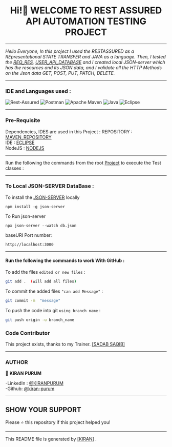 <h1 align="center"> Hi!👋 WELCOME TO REST ASSURED API AUTOMATION TESTING PROJECT </h1>
<p align="left">

---

*Hello Everyone, In this project I used the RESTASSURED as a REpresentational STATE TRANSFER and JAVA as a language.
Then, I tested the [REQ_RES](https://reqres.in/), [USER_API_DATABASE](http://localhost:3000) and I created local
JSON-server which has the resources and its JSON data, and I validate all the HTTP Methods on the Json data GET, POST,
PUT, PATCH, DELETE.*

---

### IDE and Languages used :

![Rest-Assured](https://img.shields.io/badge/-Rest%20Assured-4BA82E?&style=for-the-badge&logo=Java&logoColor=white)
![Postman](https://img.shields.io/badge/-Postman-%23FF6C37?&style=for-the-badge&logo=Postman&logoColor=white)
![Apache Maven](https://img.shields.io/badge/Apache%20Maven-C71A36.svg?&style=for-the-badge&logo=Apache%20Maven&logoColor=white)
![Java](https://img.shields.io/badge/-Java-%23007396?&style=for-the-badge&logo=Java&logoColor=white)
![Eclipse](https://img.shields.io/badge/Eclipse%20IDE-%232C2255?&style=for-the-badge&logo=Eclipse%20IDE&logoColor=white)

---

### Pre-Requisite
Dependencies, IDES are used in this Project :
REPOSITORY : [MAVEN_REPOSITORY](https://mvnrepository.com/) <br>
IDE : [ECLIPSE](https://www.eclipse.org/downloads/) <br>
NodeJS : [NODEJS](https://nodejs.org/en/download/)

---
Run the following the commands from the root [Project](https://github.com/kiran-purum/RESTASSUREDAPIAUTOMATION) to
execute the Test classes :

---

### To Local JSON-SERVER DataBase :

To install the [JSON-SERVER](https://github.com/typicode/json-server) locally
```
npm install -g json-server
```
To Run json-server
```
npx json-server --watch db.json
```
baseURI Port number:
```
http://localhost:3000
```
---

#### Run the following the commands to work With GitHub :

To add the files  `edited or new files` :

```sh
git add .  (will add all files)
```

To commit the added files `"can add Message"` :

```sh
git commit -m  "message"
```

To push the code into git `using branch name` :

```sh
git push origin -u branch_name
```

### Code Contributor

This project exists, thanks to my Trainer. [[SADAB SAQIB]](https://github.com/sadabnepal)

---

### AUTHOR

👤 **KIRAN PURUM**

-LinkedIn : [@KIRANPURUM](https://www.linkedin.com/in/kiran-puram-17986b19b/) <br>
-Github: [@kiran-purum](https://github.com/kiran-purum)

---

## SHOW YOUR SUPPORT

Please ⭐️ this repository if this project helped you!

<a href="https://github.com/kiran-purum"> </a>

---

This README file is generated by [[KIRAN]](https://github.com/kiran-purum) .